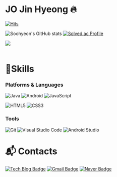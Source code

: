 # JO Jin Hyeong 🔥

[![Hits](https://hits.seeyoufarm.com/api/count/incr/badge.svg?url=https%3A%2F%2Fgithub.com%2F7jjin&count_bg=%23BFF2FF&title_bg=%235DDFFF&icon=&icon_color=%23FFFFFF&title=hits&edge_flat=false)](https://hits.seeyoufarm.com)

![Soohyeon's GitHub stats](https://github-readme-stats.vercel.app/api?username=7jjin&show_icons=true&theme=radical)
[![Solved.ac Profile](http://mazassumnida.wtf/api/v2/generate_badge?boj=wlsgud6305)](https://solved.ac/rlatngus1691/)

<img src="https://github-readme-stats.vercel.app/api/top-langs/?username=7jjin&layout=compact"><br><br>

# 💪Skills
### Platforms & Languages
![Java](https://img.shields.io/badge/Java-007396.svg?&style=for-the-badge&logo=Java&logoColor=white)
![Android](https://img.shields.io/badge/Android-3DDC84.svg?&style=for-the-badge&logo=Android&logoColor=white)
![JavaScript](https://img.shields.io/badge/JavaScript-F7DF1E.svg?&style=for-the-badge&logo=JavaScript&logoColor=white)

![HTML5](https://img.shields.io/badge/HTML5-E34F26.svg?&style=for-the-badge&logo=HTML5&logoColor=white)
![CSS3](https://img.shields.io/badge/CSS3-1572B6.svg?&style=for-the-badge&logo=CSS3&logoColor=white)

### Tools
![Git](https://img.shields.io/badge/Git-F05032.svg?&style=for-the-badge&logo=Git&logoColor=white)
![Visual Studio Code](https://img.shields.io/badge/Visual%20Studio%20Code-007ACC.svg?&style=for-the-badge&logo=Visual%20Studio%20Code&logoColor=white)
![Android Studio](https://img.shields.io/badge/Android%20Studio-3DDC84.svg?&style=for-the-badge&logo=Android%20Studio&logoColor=white)

 
# :mailbox_with_mail: Contacts
[![Tech Blog Badge](http://img.shields.io/badge/-Tech%20blog-black?style=flat-square&logo=github&link=https://jin99.tistory.com/)](https://jin99.tistory.com/)
[![Gmail Badge](https://img.shields.io/badge/Gmail-d14836?style=flat-square&logo=Gmail&logoColor=white&link=mailto:amenu64@gmail.com)](mailto:amenu64@gmail.com)
[![Naver Badge](https://img.shields.io/badge/Naver-03C75A?style=flat-square&logo=Naver&logoColor=white&link=mailto:wlsgud6305@naver.com)](mailto:wlsgud6305@naver.com)
